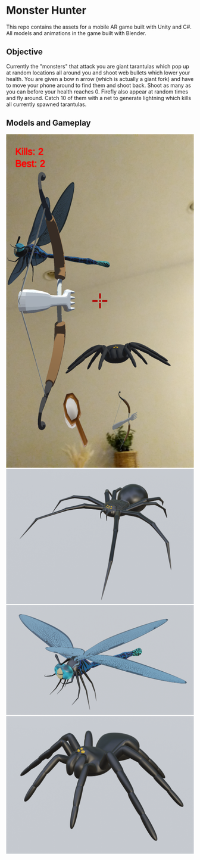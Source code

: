 # Monster Hunter
This repo contains the assets for a mobile AR game built with Unity and C#. 
All models and animations in the game built with Blender.

## Objective
Currently the "monsters" that attack you are giant tarantulas which pop up at random 
locations all around you and shoot web bullets which lower your health. You are given a 
bow n arrow (which is actually a giant fork) and have to move your phone around to find 
them and shoot back. Shoot as many as you can before your health reaches 0. Firefly also 
appear at random times and fly around. Catch 10 of them with a net to generate lightning
which kills all currently spawned tarantulas.

## Models and Gameplay
![Gameplay](Samples/Gameplay.png)
![Gameplay](Samples/Spider.png)
![Gameplay](Samples/Dragonfly.png)
![Gameplay](Samples/Tarantula.png)
